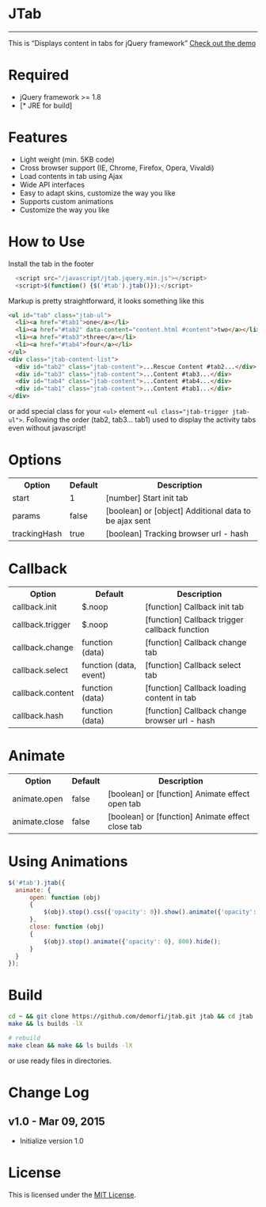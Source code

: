 # JTab
-------
This is “Displays content in tabs for jQuery framework” [Check out the demo](https://demorfi.github.io/jtab)

Required
========
* jQuery framework >= 1.8
* [* JRE for build]

Features
========
* Light weight (min. 5KB code)
* Cross browser support (IE, Chrome, Firefox, Opera, Vivaldi)
* Load contents in tab using Ajax
* Wide API interfaces
* Easy to adapt skins, customize the way you like
* Supports custom animations
* Customize the way you like

How to Use
==========

Install the tab in the footer
```javascript
  <script src="/javascript/jtab.jquery.min.js"></script>
  <script>$(function() {$('#tab').jtab()});</script>
```

Markup is pretty straightforward, it looks something like this
``` html
<ul id="tab" class="jtab-ul">
  <li><a href="#tab1">one</a></li>
  <li><a href="#tab2" data-content="content.html #content">two</a></li>
  <li><a href="#tab3">three</a></li>
  <li><a href="#tab4">four</a></li>
</ul>
<div class="jtab-content-list">
  <div id="tab2" class="jtab-content">...Rescue Content #tab2...</div>
  <div id="tab3" class="jtab-content">...Content #tab3...</div>
  <div id="tab4" class="jtab-content">...Content #tab4...</div>
  <div id="tab1" class="jtab-content">...Content #tab1...</div>
</div>
```

or add special class for your `<ul>` element `<ul class="jtab-trigger jtab-ul">`.
Following the order (tab2, tab3... tab1) used to display the activity tabs even without javascript!

Options
=======
<table>
  <tr>
    <th>Option</th>
    <th>Default</th>
    <th>Description</th>
  </tr>
  <tr>
    <td>start</td>
    <td>1</td>
    <td>[number] Start init tab</td>
  </tr>
  <tr>
    <td>params</td>
    <td>false</td>
    <td>[boolean] or [object] Additional data to be ajax sent</td>
  </tr>
  <tr>
    <td>trackingHash</td>
    <td>true</td>
    <td>[boolean] Tracking browser url - hash</td>
  </tr>
</table>

Callback
========
<table>
  <tr>
    <th>Option</th>
    <th>Default</th>
    <th>Description</th>
  </tr>
  <tr>
    <td>callback.init</td>
    <td>$.noop</td>
    <td>[function] Callback init tab</td>
  </tr>
  <tr>
    <td>callback.trigger</td>
    <td>$.noop</td>
    <td>[function] Callback trigger callback function</td>
  </tr>
  <tr>
    <td>callback.change</td>
    <td>function (data)</td>
    <td>[function] Callback change tab</td>
  </tr>
  <tr>
    <td>callback.select</td>
    <td>function (data, event)</td>
    <td>[function] Callback select tab</td>
  </tr>
  <tr>
    <td>callback.content</td>
    <td>function (data)</td>
    <td>[function] Callback loading content in tab</td>
  </tr>
  <tr>
    <td>callback.hash</td>
    <td>function (data)</td>
    <td>[function] Callback change browser url - hash</td>
  </tr>
</table>

Animate
=======
<table>
  <tr>
    <th>Option</th>
    <th>Default</th>
    <th>Description</th>
  </tr>
  <tr>
    <td>animate.open</td>
    <td>false</td>
    <td>[boolean] or [function] Animate effect open tab</td>
  </tr>
  <tr>
    <td>animate.close</td>
    <td>false</td>
    <td>[boolean] or [function] Animate effect close tab</td>
  </tr>
</table>

Using Animations
=================
```javascript
$('#tab').jtab({
  animate: {
      open: function (obj)
      {
          $(obj).stop().css({'opacity': 0}).show().animate({'opacity': 1}, 800);
      },
      close: function (obj)
      {
          $(obj).stop().animate({'opacity': 0}, 800).hide();
      }
  }
});
```

Build
=====
```bash
cd ~ && git clone https://github.com/demorfi/jtab.git jtab && cd jtab
make && ls builds -lX

# rebuild
make clean && make && ls builds -lX
```

or use ready files in directories.

Change Log
==========
v1.0 - Mar 09, 2015
--------------------
 * Initialize version 1.0

License
=======
This is licensed under the [MIT License](http://www.opensource.org/licenses/mit-license.php).
